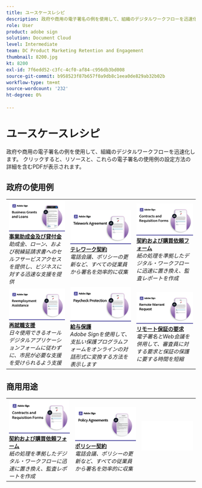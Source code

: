 ```yaml
---
title: ユースケースレシピ
description: 政府や商用の電子署名の例を使用して、組織のデジタルワークフローを迅速化
role: User
product: adobe sign
solution: Document Cloud
level: Intermediate
team: DC Product Marketing Retention and Engagement
thumbnail: 8200.jpg
kt: 8200
exl-id: 7f6edd52-c3fc-4cf0-af84-c956db3bd008
source-git-commit: b958523f87b657f0a9db8c1eea0de829ab32b02b
workflow-type: tm+mt
source-wordcount: '232'
ht-degree: 0%

---
```


# ユースケースレシピ

政府や商用の電子署名の例を使用して、組織のデジタルワークフローを迅速化します。 クリックすると、リソースと、これらの電子署名の使用例の設定方法の詳細を含むPDFが表示されます。

## 政府の使用例

<table style="table-layout:fixed">
<tr>
  <td>
    <a href="usecasegovgrants.md">
      <img alt="事業助成金及び貸付金" src="../assets/UC_Business.png" />
    </a>
    <div>
    <a href="usecasegovgrants.md"><strong>事業助成金及び貸付金</strong></a>
    </div>
    <em>助成金、ローン、および税繰延請求書へのセルフサービスアクセスを提供し、ビジネスに対する迅速な支援を提供</em>
    <br>
  </td> 
  <td>
    <a href="usecasegovtelework.md">
      <img alt="テレワーク契約" src="../assets/UC_MegasignR.png" />
    </a>
    <div>
    <a href="usecasegovtelework.md"><strong>テレワーク契約</strong></a>
    </div>
    <em>電話会議、ポリシーの更新など、すべての従業員から署名を効率的に収集</em>
    <br>
  </td>
  <td>
    <a href="usecasegovcontracts.md">
      <img alt="契約および購買依頼フォーム" src="../assets/UC_WorkflowR.png" />
    </a>
    <div>
    <a href="usecasegovcontracts.md"><strong>契約および購買依頼フォーム</strong></a>
    </div>
    <em>紙の処理を準拠したデジタル・ワークフローに迅速に置き換え、監査レポートを作成</em>
    <br>
  </td>
</tr>
<tr>
  <td>
    <a href="usecasegovreemployment.md">
      <img alt="再就職支援" src="../assets/UC_WebformsR.png" />
    </a>
    <div>
    <a href="usecasegovreemployment.md"><strong>再就職支援</strong></a>
    </div>
    <em>日々使用できるオールデジタルアプリケーションフォームに従わずに、市民が必要な支援を受けられるよう支援</em>
    <br>
  </td>
  <td>
    <a href="usecasegovpaycheck.md">
      <img alt="給与保護" src="../assets/UC_PaycheckProtectionR.png" />
    </a>
    <div>
    <a href="usecasegovpaycheck.md"><strong>給与保護</strong></a>
    </div>
    <em>Adobe Signを使用して、支払い保護プログラムフォームをオンラインの対話形式に変換する方法を表示します</em>
    <br>
  </td>
  <td>
    <a href="usecasegovremote.md">
      <img alt="リモート保証の要求" src="../assets/UC_Remote_WarrantR.png" />
    </a>
    <div>
    <a href="usecasegovremote.md"><strong>リモート保証の要求</strong></a>
    </div>
    <em>電子署名とWeb会議を併用して、審査員に対する要求と保証の保護に要する時間を短縮</em>
    <br>
  </td>
</tr>
</table>

## 商用用途

<table style="table-layout:fixed">
<tr>
  <td>
    <a href="usecasecomcontracts.md">
      <img alt="契約および購買依頼フォーム" src="../assets/UC_WorkflowR.png" />
    </a>
    <div>
    <a href="usecasecomcontracts.md"><strong>契約および購買依頼フォーム</strong></a>
    </div>
    <em>紙の処理を準拠したデジタル・ワークフローに迅速に置き換え、監査レポートを作成</em>
    <br>
  </td> 
  <td>
    <a href="usecasecompolicy.md">
      <img alt="ポリシー契約" src="../assets/UC_Policy.png" />
    </a>
    <div>
    <a href="usecasecompolicy.md"><strong>ポリシー契約</strong></a>
    </div>
    <em>電話会議、ポリシーの更新など、すべての従業員から署名を効率的に収集</em>
    <br>
  </td>
  <td>
    <img alt="スペーサ" src="../assets/Whitespacer.png" />
    <div>
    <br>
  </td>
</tr>
</table>
